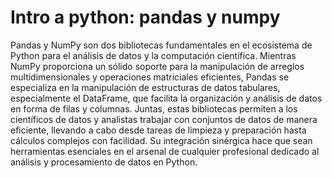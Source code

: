 # Intro a python: pandas y numpy

Pandas y NumPy son dos bibliotecas fundamentales en el ecosistema de Python para el análisis de datos y la computación científica. Mientras NumPy proporciona un sólido soporte para la manipulación de arreglos multidimensionales y operaciones matriciales eficientes, Pandas se especializa en la manipulación de estructuras de datos tabulares, especialmente el DataFrame, que facilita la organización y análisis de datos en forma de filas y columnas. Juntas, estas bibliotecas permiten a los científicos de datos y analistas trabajar con conjuntos de datos de manera eficiente, llevando a cabo desde tareas de limpieza y preparación hasta cálculos complejos con facilidad. Su integración sinérgica hace que sean herramientas esenciales en el arsenal de cualquier profesional dedicado al análisis y procesamiento de datos en Python.
